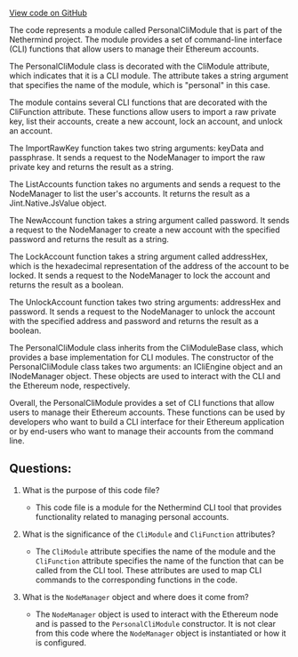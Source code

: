 [View code on GitHub](https://github.com/NethermindEth/nethermind/src/Nethermind/Nethermind.Cli/Modules/PersonalCliModule.cs)

The code represents a module called PersonalCliModule that is part of the Nethermind project. The module provides a set of command-line interface (CLI) functions that allow users to manage their Ethereum accounts. 

The PersonalCliModule class is decorated with the CliModule attribute, which indicates that it is a CLI module. The attribute takes a string argument that specifies the name of the module, which is "personal" in this case. 

The module contains several CLI functions that are decorated with the CliFunction attribute. These functions allow users to import a raw private key, list their accounts, create a new account, lock an account, and unlock an account. 

The ImportRawKey function takes two string arguments: keyData and passphrase. It sends a request to the NodeManager to import the raw private key and returns the result as a string. 

The ListAccounts function takes no arguments and sends a request to the NodeManager to list the user's accounts. It returns the result as a Jint.Native.JsValue object. 

The NewAccount function takes a string argument called password. It sends a request to the NodeManager to create a new account with the specified password and returns the result as a string. 

The LockAccount function takes a string argument called addressHex, which is the hexadecimal representation of the address of the account to be locked. It sends a request to the NodeManager to lock the account and returns the result as a boolean. 

The UnlockAccount function takes two string arguments: addressHex and password. It sends a request to the NodeManager to unlock the account with the specified address and password and returns the result as a boolean. 

The PersonalCliModule class inherits from the CliModuleBase class, which provides a base implementation for CLI modules. The constructor of the PersonalCliModule class takes two arguments: an ICliEngine object and an INodeManager object. These objects are used to interact with the CLI and the Ethereum node, respectively. 

Overall, the PersonalCliModule provides a set of CLI functions that allow users to manage their Ethereum accounts. These functions can be used by developers who want to build a CLI interface for their Ethereum application or by end-users who want to manage their accounts from the command line.
## Questions: 
 1. What is the purpose of this code file?
    - This code file is a module for the Nethermind CLI tool that provides functionality related to managing personal accounts.

2. What is the significance of the `CliModule` and `CliFunction` attributes?
    - The `CliModule` attribute specifies the name of the module and the `CliFunction` attribute specifies the name of the function that can be called from the CLI tool. These attributes are used to map CLI commands to the corresponding functions in the code.

3. What is the `NodeManager` object and where does it come from?
    - The `NodeManager` object is used to interact with the Ethereum node and is passed to the `PersonalCliModule` constructor. It is not clear from this code where the `NodeManager` object is instantiated or how it is configured.